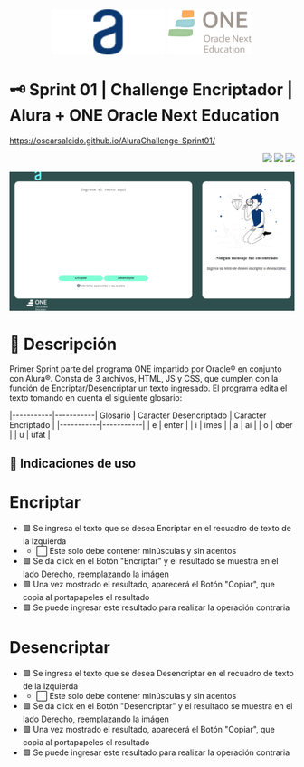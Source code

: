 <div align="center">
  <img src="https://github.com/OscarSalcido/AluraChallenge-Sprint01/blob/main/assets/Logo.png" width="200"/>
  <img src="https://github.com/OscarSalcido/AluraChallenge-Sprint01/blob/main/assets/Logo2.png" width="150"/>
</div>


# 🗝 Sprint 01 | Challenge Encriptador | Alura + ONE Oracle Next Education
https://oscarsalcido.github.io/AluraChallenge-Sprint01/
<div align="right">
    <img src="https://img.shields.io/badge/HTML-EC6231?logo=html5&logoColor=FFFFFF&style=for-the-badge" />
    <img src="https://img.shields.io/badge/CSS-01A3D8?logo=css3&logoColor=FFFFFF&style=for-the-badge" />
    <img src="https://img.shields.io/badge/JavaScript-FEFF01?logo=javascript&logoColor=000000&style=for-the-badge"/>
</div>
<p align="center" >
     <img src="https://github.com/OscarSalcido/AluraChallenge-Sprint01/blob/main/assets/Captura de pantalla.png">
</p>

# 📁 Descripción

Primer Sprint parte del programa ONE impartido por Oracle® en conjunto con Alura®. Consta de 3 archivos, HTML, JS y CSS, que cumplen con la función de Encriptar/Desencriptar un texto ingresado. El programa edita el texto tomando en cuenta el siguiente glosario:

 |-----------|-----------|
Glosario
| Caracter Desencriptado | Caracter Encriptado |
|-----------|-----------|
| e | enter |
| i | imes |
| a | ai |
| o | ober |
| u | ufat |

##  🧾 Indicaciones de uso
# Encriptar
- 🟩 Se ingresa el texto que se desea Encriptar en el recuadro de texto de la Izquierda
- - ⬜ Este solo debe contener minúsculas y sin acentos
- 🟩 Se da click en el Botón "Encriptar" y el resultado se muestra en el lado Derecho, reemplazando la imágen
- 🟩 Una vez mostrado el resultado, aparecerá el Botón "Copiar", que copia al portapapeles el resultado
- 🟩 Se puede ingresar este resultado para realizar la operación contraria

# Desencriptar
- 🟩 Se ingresa el texto que se desea Desencriptar en el recuadro de texto de la Izquierda
- - ⬜ Este solo debe contener minúsculas y sin acentos
- 🟩 Se da click en el Botón "Desencriptar" y el resultado se muestra en el lado Derecho, reemplazando la imágen
- 🟩 Una vez mostrado el resultado, aparecerá el Botón "Copiar", que copia al portapapeles el resultado
- 🟩 Se puede ingresar este resultado para realizar la operación contraria

